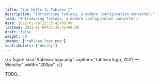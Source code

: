 ```yaml
---
title: "Say hello to Tableau 👋"
description: "Introducing Tableau, a modern configuration converter."
lead: "Introducing Tableau, a modern configuration converter."
date: 2022-01-09T23:35:42+08:00
lastmod: 2022-01-09T23:35:42+08:00
draft: false
weight: 50
images: ["tableau-logo.png"]
contributors: ["Wenchy"]
---
```


{{< figure src="/tableau-logo.png" caption="Tableau logo, 2022 — Wenchy" width="200px" >}}

TODO...
